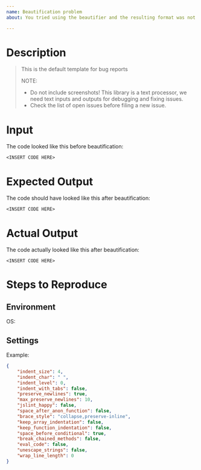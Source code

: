 ```yaml
---
name: Beautification problem
about: You tried using the beautifier and the resulting format was not what you expected

---
```


# Description
> This is the default template for bug reports
>
> NOTE: 
> * Do not include screenshots! This library is a text processor, we need text inputs and outputs for debugging and fixing issues. 
> * Check the list of open issues before filing a new issue. 

# Input
The code looked like this before beautification:
```
<INSERT CODE HERE>
```

# Expected Output
The code should have looked like this after beautification:
```
<INSERT CODE HERE>
```

# Actual Output
The  code actually looked like this after beautification:
```
<INSERT CODE HERE>
```

# Steps to Reproduce


## Environment
OS:


## Settings
Example:
```json
{
    "indent_size": 4,
    "indent_char": " ",
    "indent_level": 0,
    "indent_with_tabs": false,
    "preserve_newlines": true,
    "max_preserve_newlines": 10,
    "jslint_happy": false,
    "space_after_anon_function": false,
    "brace_style": "collapse,preserve-inline",
    "keep_array_indentation": false,
    "keep_function_indentation": false,
    "space_before_conditional": true,
    "break_chained_methods": false,
    "eval_code": false,
    "unescape_strings": false,
    "wrap_line_length": 0
}
```
